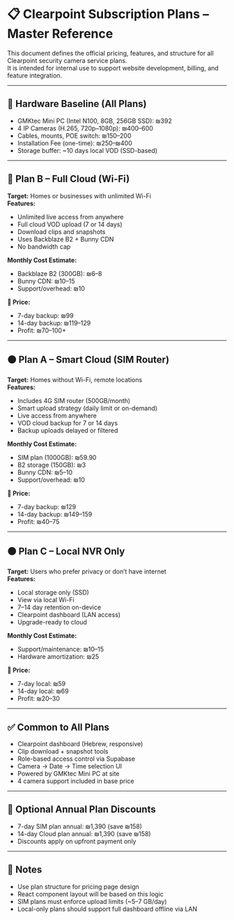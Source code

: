 # 📋 Clearpoint Subscription Plans – Master Reference

This document defines the official pricing, features, and structure for all Clearpoint security camera service plans.  
It is intended for internal use to support website development, billing, and feature integration.

---

## 🔧 Hardware Baseline (All Plans)

- GMKtec Mini PC (Intel N100, 8GB, 256GB SSD): ₪392
- 4 IP Cameras (H.265, 720p–1080p): ₪400–600
- Cables, mounts, POE switch: ₪150–200
- Installation Fee (one-time): ₪250–₪400
- Storage buffer: ~10 days local VOD (SSD-based)

---

## 🔵 Plan B – Full Cloud (Wi-Fi)

**Target:** Homes or businesses with unlimited Wi-Fi  
**Features:**
- Unlimited live access from anywhere
- Full cloud VOD upload (7 or 14 days)
- Download clips and snapshots
- Uses Backblaze B2 + Bunny CDN
- No bandwidth cap

**Monthly Cost Estimate:**
- Backblaze B2 (300GB): ₪6–8
- Bunny CDN: ₪10–15
- Support/overhead: ₪10

**💸 Price:**
- 7-day backup: ₪99
- 14-day backup: ₪119–129
- Profit: ₪70–100+

---

## 🟠 Plan A – Smart Cloud (SIM Router)

**Target:** Homes without Wi-Fi, remote locations  
**Features:**
- Includes 4G SIM router (500GB/month)
- Smart upload strategy (daily limit or on-demand)
- Live access from anywhere
- VOD cloud backup for 7 or 14 days
- Backup uploads delayed or filtered

**Monthly Cost Estimate:**
- SIM plan (1000GB): ₪59.90
- B2 storage (150GB): ₪3
- Bunny CDN: ₪5–10
- Support/overhead: ₪10

**💸 Price:**
- 7-day backup: ₪129
- 14-day backup: ₪149–159
- Profit: ₪40–75

---

## 🟤 Plan C – Local NVR Only

**Target:** Users who prefer privacy or don’t have internet  
**Features:**
- Local storage only (SSD)
- View via local Wi-Fi
- 7–14 day retention on-device
- Clearpoint dashboard (LAN access)
- Upgrade-ready to cloud

**Monthly Cost Estimate:**
- Support/maintenance: ₪10–15
- Hardware amortization: ₪25

**💸 Price:**
- 7-day local: ₪59
- 14-day local: ₪69
- Profit: ₪20–30

---

## ✅ Common to All Plans

- Clearpoint dashboard (Hebrew, responsive)
- Clip download + snapshot tools
- Role-based access control via Supabase
- Camera → Date → Time selection UI
- Powered by GMKtec Mini PC at site
- 4 camera support included in base price

---

## 🧠 Optional Annual Plan Discounts

- 7-day SIM plan annual: ₪1,390 (save ₪158)
- 14-day Cloud plan annual: ₪1,390 (save ₪158)
- Discounts apply on upfront payment only

---

## 📌 Notes

- Use plan structure for pricing page design
- React component layout will be based on this logic
- SIM plans must enforce upload limits (~5–7 GB/day)
- Local-only plans should support full dashboard offline via LAN